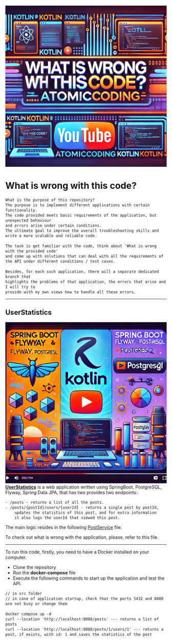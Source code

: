 ![What's wrong with this code banner?](https://github.com/baggio1103/what-is-wrong-with-this-code/blob/master/assets/banner.png?raw=true)
# What is wrong with this code?

````
What is the purpose of this repository?
The purpose is to implement different applications with certain functionality.
The code provided meets basic requirements of the application, but unexpected behaviour 
and errors arise under certain conditions. 
The ultimate goal to improve the overall troubleshooting skills and write a more scalable and reliable code.

The task is get familiar with the code, think about 'What is wrong with the provided code'
and come up with solutions that can deal with all the requirements of the API under different conditions / test cases. 

Besides, for each such application, there will a separate dedicated branch that 
highlights the problems of that application, the errors that arise and I will try to
provide with my own views how to handle all these errors.
````
-----

## UserStatistics
![User statistics Spring boot service](https://raw.githubusercontent.com/baggio1103/what-is-wrong-with-this-code/master/assets/Spring%20Boot%2C%20Flyway%2C%20and%20PostgreSQL%20with%20Kotlin.%20The%20banner%20should%20have%20a%20modern%20and%20vibrant%20.webp)
**[UserStatistics](https://github.com/baggio1103/what-is-wrong-with-this-code/tree/master/user-statistics)** is a web application written using SpringBoot, PostgreSQL, Flyway, Spring Data JPA,
that has two provides two endpoints:

````
- /posts - returns a list of all the posts.
- /posts/{postId}/users/{userId} - returns a single post by postId, 
    updates the statistics of this post, and for extra information
    it also logs the userId that viewed this post.
````

The main logic resides in the following [PostService](https://github.com/baggio1103/what-is-wrong-with-this-code/blob/master/user-statistics/src/main/kotlin/com/atomic/coding/service/PostService.kt) file.

To check out what is wrong with the application, please, refer to this file.

--- 
To run this code, firstly, you need to have a Docker installed on your computer.  
- Clone the repository
- Run the **docker-compose** file
- Execute the following commands to start up the application and test the API.
```curl
// in src folder
// in case of application startup, check that the ports 5432 and 8080 are not busy or change them

docker compose up -d
curl --location 'http://localhost:8080/posts' --- returns a list of posts
curl --location 'http://localhost:8080/posts/1/users/1' --- returns a post, if exists, with id: 1 and saves the statistics of the post
```